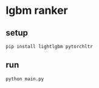 # lgbm ranker

## setup

```shell
pip install lightlgbm pytorchltr
```

## run

```shell
python main.py
```
